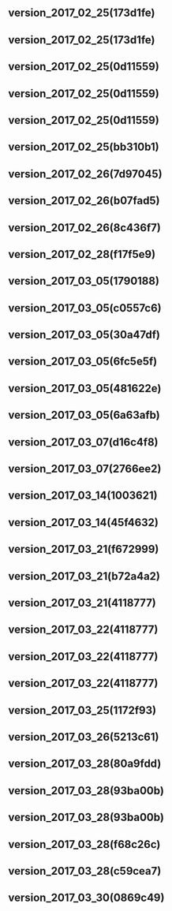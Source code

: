 ## version_2017_02_25(173d1fe)
## version_2017_02_25(173d1fe)
## version_2017_02_25(0d11559)
## version_2017_02_25(0d11559)
## version_2017_02_25(0d11559)
## version_2017_02_25(bb310b1)
## version_2017_02_26(7d97045)
## version_2017_02_26(b07fad5)
## version_2017_02_26(8c436f7)
## version_2017_02_28(f17f5e9)
## version_2017_03_05(1790188)
## version_2017_03_05(c0557c6)
## version_2017_03_05(30a47df)
## version_2017_03_05(6fc5e5f)
## version_2017_03_05(481622e)
## version_2017_03_05(6a63afb)
## version_2017_03_07(d16c4f8)
## version_2017_03_07(2766ee2)
## version_2017_03_14(1003621)
## version_2017_03_14(45f4632)
## version_2017_03_21(f672999)
## version_2017_03_21(b72a4a2)
## version_2017_03_21(4118777)
## version_2017_03_22(4118777)
## version_2017_03_22(4118777)
## version_2017_03_22(4118777)
## version_2017_03_25(1172f93)
## version_2017_03_26(5213c61)
## version_2017_03_28(80a9fdd)
## version_2017_03_28(93ba00b)
## version_2017_03_28(93ba00b)
## version_2017_03_28(f68c26c)
## version_2017_03_28(c59cea7)
## version_2017_03_30(0869c49)
